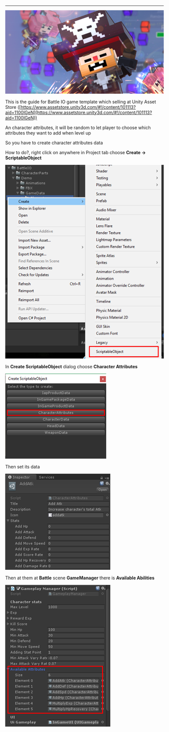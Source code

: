 * * *

![](../images/14XoD2maN6RhhERRnXPtpoA.png)

This is the guide for Battle IO game template which selling at Unity Asset Store ([https://www.assetstore.unity3d.com/#!/content/101113?aid=1100lGeN](https://www.assetstore.unity3d.com/#!/content/101113?aid=1100lGeN))

An character attributes, it will be random to let player to choose which attributes they want to add when level up

So you have to create character attributes data

How to do?, right click on anywhere in Project tab choose **Create -> ScriptableObject**

![](../images/0YNpxKd8ERYAqfuBd.png)

In **Create ScriptableObject** dialog choose **Character Attributes**

![](../images/1IJdpQHDZk5gWM8oWPHfvrw.png)

Then set its data

![](../images/1ukhPJQPxR589Iy9W2DBqJA.png)

Then at them at **Battle** scene **GameManager** there is **Available Abilities**

![](../images/1Fd9zeyohlVkVGP5ugHgZnw.png)